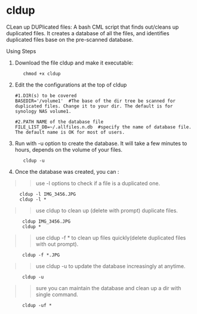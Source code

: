 # cldup
CLean up DUPlicated files: A bash CML script that finds out/cleans up duplicated files. It creates a database of all the files, and identifies duplicated files base on the pre-scanned database.


Using Steps
1. Download the file cldup and make it executable:

          chmod +x cldup
   
2. Edit the the configurations at the top of cldup
    ```shell
    #1.DIR(s) to be covered
    BASEDIR='/volume1'  #The base of the dir tree be scanned for duplicated files. Change it to your dir. The default is for synology NAS volume1.
    
    #2.PATH NAME of the database file
    FILE_LIST_DB=~/.allfiles.n.db  #specify the name of database file. The default name is OK for most of users. 
    ```     
3. Run with -u option to create the database. It will take a few minutes to hours, depends on the volume of your files.

          cldup -u

4. Once the database was created, you can :
  >> use -l options to check if a file is a duplicated one.

         cldup -l IMG_3456.JPG
         cldup -l *
     
  >> use cldup to clean up (delete with prompt) duplicate files.
  
          cldup IMG_3456.JPG
          cldup *
  
  >> use cldup -f * to clean up files quickly(delete duplicated files with out prompt).

          cldup -f *.JPG
    
  >> use cldup -u to update the database increasingly at anytime.
  
          cldup -u
    
  >> sure you can maintain the database and clean up a dir with single command.
  
          cldup -uf *
        
